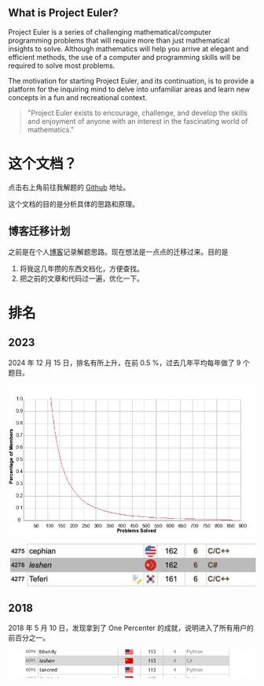 ## What is Project Euler?

Project Euler is a series of challenging mathematical/computer programming problems that will require more than just mathematical insights to solve. Although mathematics will help you arrive at elegant and efficient methods, the use of a computer and programming skills will be required to solve most problems.

The motivation for starting Project Euler, and its continuation, is to provide a platform for the inquiring mind to delve into unfamiliar areas and learn new concepts in a fun and recreational context.

> "Project Euler exists to encourage, challenge, and develop the skills and enjoyment of anyone with an interest in the fascinating world of mathematics."

# 这个文档？
点击右上角前往我解题的 [Github](https://github.com/shenlei149/ProjectEuler) 地址。

这个文档的目的是分析具体的思路和原理。

## 博客迁移计划
之前是在个人[博客](https://guozi149.me/blog/)记录解题思路。现在想法是一点点的迁移过来。目的是
1. 将我这几年攒的东西文档化，方便查找。
2. 把之前的文章和代码过一遍，优化一下。

# 排名
## 2023
2024 年 12 月 15 日，排名有所上升，在前 0.5 %，过去几年平均每年做了 9 个题目。

![](images/Percentage2023.PNG)

![](images/Rank2023.PNG)

## 2018
2018 年 5 月 10 日，发现拿到了 One Percenter 的成就，说明进入了所有用户的前百分之一。

![](images/Rank2018.PNG)
